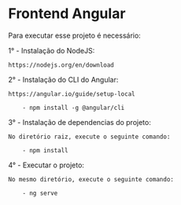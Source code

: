 # Frontend Angular

Para executar esse projeto é necessário:

1° - Instalação do NodeJS:
    
    https://nodejs.org/en/download

2° - Instalação do CLI do Angular:
    
    https://angular.io/guide/setup-local

        - npm install -g @angular/cli

3° - Instalação de dependencias do projeto:

    No diretório raiz, execute o seguinte comando: 
        
        - npm install

4° - Executar o projeto:

    No mesmo diretório, execute o seguinte comando:

        - ng serve



